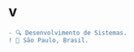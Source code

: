 
#                                                                    v



```diff
- 🔍 Desenvolvimento de Sistemas.
! 📍 São Paulo, Brasil.
```












 
